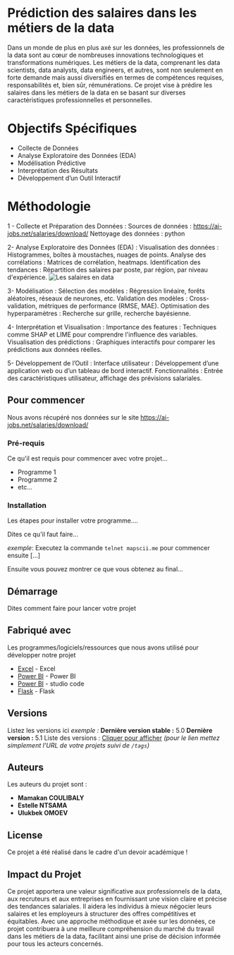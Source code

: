 # Prédiction des salaires dans les métiers de la data

Dans un monde de plus en plus axé sur les données, les professionnels de la data sont au cœur de nombreuses innovations technologiques et transformations numériques. Les métiers de la data, comprenant les data scientists, data analysts, data engineers, et autres, sont non seulement en forte demande mais aussi diversifiés en termes de compétences requises, responsabilités et, bien sûr, rémunérations. Ce projet vise à prédire les salaires dans les métiers de la data en se basant sur diverses caractéristiques professionnelles et personnelles.

# Objectifs Spécifiques
- Collecte de Données 
- Analyse Exploratoire des Données (EDA) 
- Modélisation Prédictive 
- Interprétation des Résultats 
- Développement d’un Outil Interactif 

# Méthodologie 
1 - Collecte et Préparation des Données :
Sources de données : https://ai-jobs.net/salaries/download/
Nettoyage des données : python

2- Analyse Exploratoire des Données (EDA) :
Visualisation des données : Histogrammes, boîtes à moustaches, nuages de points.
Analyse des corrélations : Matrices de corrélation, heatmaps.
Identification des tendances : Répartition des salaires par poste, par région, par niveau d'expérience.
![Les salaires en data](./images/diagramme_flux.png)

3- Modélisation :
Sélection des modèles : Régression linéaire, forêts aléatoires, réseaux de neurones, etc.
Validation des modèles : Cross-validation, métriques de performance (RMSE, MAE).
Optimisation des hyperparamètres : Recherche sur grille, recherche bayésienne.

4- Interprétation et Visualisation :
Importance des features : Techniques comme SHAP et LIME pour comprendre l'influence des variables.
Visualisation des prédictions : Graphiques interactifs pour comparer les prédictions aux données réelles.

5- Développement de l’Outil :
Interface utilisateur : Développement d’une application web ou d’un tableau de bord interactif.
Fonctionnalités : Entrée des caractéristiques utilisateur, affichage des prévisions salariales.

## Pour commencer

Nous avons récupéré nos données sur le site https://ai-jobs.net/salaries/download/

### Pré-requis

Ce qu'il est requis pour commencer avec votre projet...

- Programme 1
- Programme 2
- etc...

### Installation

Les étapes pour installer votre programme....

Dites ce qu'il faut faire...

_exemple_: Executez la commande ``telnet mapscii.me`` pour commencer ensuite [...]


Ensuite vous pouvez montrer ce que vous obtenez au final...

## Démarrage

Dites comment faire pour lancer votre projet

## Fabriqué avec

Les programmes/logiciels/ressources que nous avons utilisé pour développer notre projet

* [Excel](https://www.microsoft.com/fr-fr/microsoft-365/excel) - Excel
* [Power BI](https://www.microsoft.com/fr-fr/power-platform/products/power-bi) - Power BI
* [Power BI](https://code.visualstudio.com/Visual) - studio code
* [Flask](https://flask.palletsprojects.com/en/3.0.x/) - Flask 

## Versions
Listez les versions ici 
_exemple :_
**Dernière version stable :** 5.0
**Dernière version :** 5.1
Liste des versions : [Cliquer pour afficher](https://github.com/your/project-name/tags)
_(pour le lien mettez simplement l'URL de votre projets suivi de ``/tags``)_

## Auteurs
Les auteurs du projet sont :
* **Mamakan COULIBALY**
* **Estelle NTSAMA**
* **Ulukbek OMOEV**

## License
Ce projet a été réalisé dans le cadre d'un devoir académique !

## Impact du Projet
Ce projet apportera une valeur significative aux professionnels de la data, aux recruteurs et aux entreprises en fournissant une vision claire et précise des tendances salariales. Il aidera les individus à mieux négocier leurs salaires et les employeurs à structurer des offres compétitives et équitables.
Avec une approche méthodique et axée sur les données, ce projet contribuera à une meilleure compréhension du marché du travail dans les métiers de la data, facilitant ainsi une prise de décision informée pour tous les acteurs concernés.


